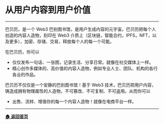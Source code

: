 # 从用户内容到用户价值

---

巴贝历，是一个 Web3 巴别图书馆，是用户生成内容的元宇宙。巴贝历把每个人创造的内容人造物，刻印在 Web3 介质上（区块链，智能合约，IPFS，NFT，以及更多），加密、存储、交易，释放每个人的每一个可能。

在巴贝历，你可以

- 仅仅发布一句话、一张图，记录生活、分享日常。就像在社交媒体上一样。
- 精心创作多媒体的、高价值的内容人造物，例如专业人士、团队、机构的各行各业的作品。

巴贝历不仅仅是一个安静的巴别图书馆！基于 Web3 技术，巴贝历把用户内容，铸造成拥有物理属性的人造物，不可篡改、不可复制、不可盗用。从而你可以

- 出售、流转、增值你的每一个内容人造物！就像在电商平台一样。

---

[**🏠 返回首页**](../../home.md)
